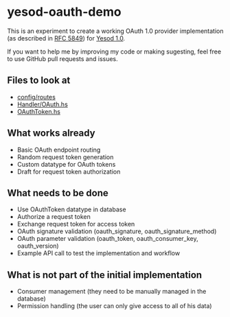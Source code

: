 yesod-oauth-demo
================

This is an experiment to create a working OAuth 1.0 provider
implementation (as described in [RFC 5849](http://tools.ietf.org/html/rfc5849)) for [Yesod 1.0](https://github.com/yesodweb/yesod).

If you want to help me by improving my code or making sugesting, feel free to use GitHub pull requests and issues.

Files to look at
----------------

* [config/routes](https://github.com/JanAhrens/yesod-oauth-demo/blob/master/config/routes)
* [Handler/OAuth.hs](https://github.com/JanAhrens/yesod-oauth-demo/blob/master/Handler/OAuth.hs)
* [OAuthToken.hs](https://github.com/JanAhrens/yesod-oauth-demo/blob/master/OAuthToken.hs)

What works already
------------------

* Basic OAuth endpoint routing
* Random request token generation
* Custom datatype for OAuth tokens
* Draft for request token authorization

What needs to be done
---------------------

* Use OAuthToken datatype in database
* Authorize a request token
* Exchange request token for access token
* OAuth signature validation (oauth_signature, oauth_signature_method)
* OAuth parameter validation (oauth_token, oauth_consumer_key, oauth_version)
* Example API call to test the implementation and workflow

What is not part of the initial implementation
----------------------------------------------

* Consumer management (they need to be manually managed in the database)
* Permission handling (the user can only give access to all of his data)
